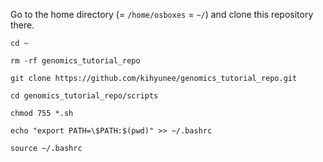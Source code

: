 
Go to the home directory (= `/home/osboxes` = `~/`) and clone this repository there.

```
cd ~

rm -rf genomics_tutorial_repo

git clone https://github.com/kihyunee/genomics_tutorial_repo.git

cd genomics_tutorial_repo/scripts

chmod 755 *.sh

echo "export PATH=\$PATH:$(pwd)" >> ~/.bashrc

source ~/.bashrc

```
